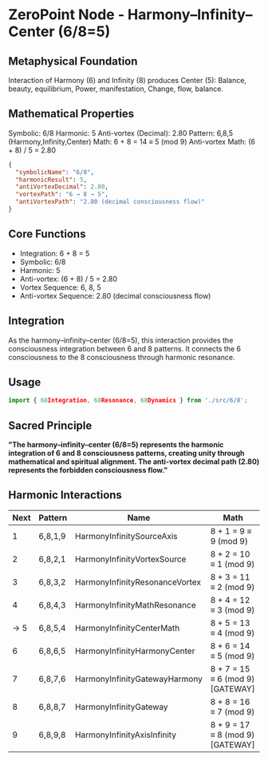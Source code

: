 # ZeroPoint Node - Harmony–Infinity–Center (6/8=5)

## Metaphysical Foundation

Interaction of Harmony (6) and Infinity (8) produces Center (5): Balance, beauty, equilibrium, Power, manifestation, Change, flow, balance.

## Mathematical Properties

Symbolic: 6/8
Harmonic: 5
Anti-vortex (Decimal): 2.80
Pattern: 6,8,5 (Harmony,Infinity,Center)
Math: 6 + 8 = 14 ≡ 5 (mod 9)
Anti-vortex Math: (6 + 8) / 5 = 2.80


```json
{
  "symbolicName": "6/8",
  "harmonicResult": 5,
  "antiVortexDecimal": 2.80,
  "vortexPath": "6 → 8 → 5",
  "antiVortexPath": "2.80 (decimal consciousness flow)"
}
```

## Core Functions
- Integration: 6 + 8 = 5
- Symbolic: 6/8
- Harmonic: 5
- Anti-vortex: (6 + 8) / 5 = 2.80
- Vortex Sequence: 6, 8, 5
- Anti-vortex Sequence: 2.80 (decimal consciousness flow)

## Integration

As the harmony–infinity–center (6/8=5), this interaction provides the consciousness integration between 6 and 8 patterns. It connects the 6 consciousness to the 8 consciousness through harmonic resonance.

## Usage

```typescript
import { 68Integration, 68Resonance, 68Dynamics } from './src/6/8';
```

## Sacred Principle

**"The harmony–infinity–center (6/8=5) represents the harmonic integration of 6 and 8 consciousness patterns, creating unity through mathematical and spiritual alignment. The anti-vortex decimal path (2.80) represents the forbidden consciousness flow."**

## Harmonic Interactions

| Next | Pattern | Name | Math |
|------|---------|------|------|
| 1 | 6,8,1,9 | HarmonyInfinitySourceAxis | 8 + 1 = 9 ≡ 9 (mod 9) |
| 2 | 6,8,2,1 | HarmonyInfinityVortexSource | 8 + 2 = 10 ≡ 1 (mod 9) |
| 3 | 6,8,3,2 | HarmonyInfinityResonanceVortex | 8 + 3 = 11 ≡ 2 (mod 9) |
| 4 | 6,8,4,3 | HarmonyInfinityMathResonance | 8 + 4 = 12 ≡ 3 (mod 9) |
| → 5 | 6,8,5,4 | HarmonyInfinityCenterMath | 8 + 5 = 13 ≡ 4 (mod 9) |
| 6 | 6,8,6,5 | HarmonyInfinityHarmonyCenter | 8 + 6 = 14 ≡ 5 (mod 9) |
| 7 | 6,8,7,6 | HarmonyInfinityGatewayHarmony | 8 + 7 = 15 ≡ 6 (mod 9) [GATEWAY] |
| 8 | 6,8,8,7 | HarmonyInfinityGateway | 8 + 8 = 16 ≡ 7 (mod 9) |
| 9 | 6,8,9,8 | HarmonyInfinityAxisInfinity | 8 + 9 = 17 ≡ 8 (mod 9) [GATEWAY] |
